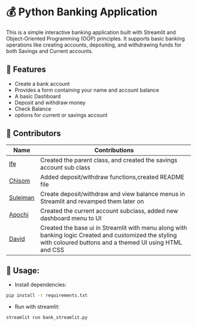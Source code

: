 # 💰 Python Banking Application

This is a simple interactive banking application built with Streamlit and Object-Oriented Programming (OOP) principles. It supports basic banking operations like creating accounts, depositing, and withdrawing funds for both Savings and Current accounts.

## 🚀 Features

- Create a bank account
- Provides a form containing your name and account balance 
- A basic Dashboard 
- Deposit and withdraw money
- Check Balance
- options for current or savings account 

## 👥 Contributors


| Name                                       | Contributions                                                                                                |
| -------------------------------------------- | -------------------------------------------------------------------------------------------------------------- |
| [Ife](https://github.com/EF-Code)     | Created the parent class, and created the savings account sub class       |
| [Chisom](https://github.com/gidadojnr)     | Added deposit/withdraw functions,created README file|
| [Suleiman](https://github.com/suleiman108) | Create deposit/withdraw and view balance menus in Streamlit and revamped them later on                       |
| [Apochi](https://github.com/emm847)        | Created the current account subclass, added new dashboard menu to UI                                |
| [David](https://github.com/kingdavida001)  | Created the base ui in Streamlit with menu along with banking logic  Created and customized the styling with coloured buttons and a themed UI using HTML and CSS                             |

## 🧾 Usage:

- Install dependencies:

```bash
pip install -r requirements.txt


```

- Run with streamlit:

```bash
streamlit run bank_streamlit.py
```

